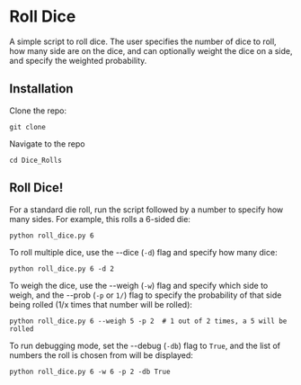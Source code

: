 # Roll Dice

A simple script to roll dice. The user specifies the number of dice to roll, how many side are on the dice, and can optionally weight the dice on a side, and specify the weighted probability.

Installation
----

Clone the repo:

```
git clone
```

Navigate to the repo

```
cd Dice_Rolls
```

Roll Dice!
----

For a standard die roll, run the script followed by a number to specify how many sides.
For example, this rolls a 6-sided die:

```
python roll_dice.py 6
```

To roll multiple dice, use the --dice (`-d`) flag and specify how many dice:

```
python roll_dice.py 6 -d 2
```

To weigh the dice, use the --weigh (`-w`) flag and specify which side to weigh, and the --prob (`-p` or `1/`) flag to specify the probability of that side being rolled (1/x times that number will be rolled):

```
python roll_dice.py 6 --weigh 5 -p 2  # 1 out of 2 times, a 5 will be rolled
```

To run debugging mode, set the --debug (`-db`) flag to `True`, and the list of numbers the roll is chosen from will be displayed:

```
python roll_dice.py 6 -w 6 -p 2 -db True
```
